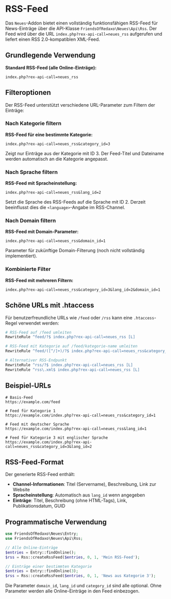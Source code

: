# RSS-Feed

Das `Neues`-Addon bietet einen vollständig funktionsfähigen RSS-Feed für News-Einträge über die API-Klasse `FriendsOfRedaxo\Neues\Api\Rss`. Der Feed wird über die URL `index.php?rex-api-call=neues_rss` aufgerufen und liefert einen RSS 2.0-kompatiblen XML-Feed.

## Grundlegende Verwendung

**Standard RSS-Feed (alle Online-Einträge):**
```
index.php?rex-api-call=neues_rss
```

## Filteroptionen

Der RSS-Feed unterstützt verschiedene URL-Parameter zum Filtern der Einträge:

### Nach Kategorie filtern

**RSS-Feed für eine bestimmte Kategorie:**
```
index.php?rex-api-call=neues_rss&category_id=3
```

Zeigt nur Einträge aus der Kategorie mit ID 3. Der Feed-Titel und Dateiname werden automatisch an die Kategorie angepasst.

### Nach Sprache filtern

**RSS-Feed mit Spracheinstellung:**
```
index.php?rex-api-call=neues_rss&lang_id=2
```

Setzt die Sprache des RSS-Feeds auf die Sprache mit ID 2. Derzeit beeinflusst dies die `<language>`-Angabe im RSS-Channel.

### Nach Domain filtern

**RSS-Feed mit Domain-Parameter:**
```
index.php?rex-api-call=neues_rss&domain_id=1
```

Parameter für zukünftige Domain-Filterung (noch nicht vollständig implementiert).

### Kombinierte Filter

**RSS-Feed mit mehreren Filtern:**
```
index.php?rex-api-call=neues_rss&category_id=3&lang_id=2&domain_id=1
```

## Schöne URLs mit .htaccess

Für benutzerfreundliche URLs wie `/feed` oder `/rss` kann eine `.htaccess`-Regel verwendet werden:

```apache
# RSS-Feed auf /feed umleiten
RewriteRule ^feed/?$ index.php?rex-api-call=neues_rss [L]

# RSS-Feed mit Kategorie auf /feed/kategorie-name umleiten  
RewriteRule ^feed/([^/]+)/?$ index.php?rex-api-call=neues_rss&category_id=$1 [L]

# Alternativer RSS-Endpunkt
RewriteRule ^rss/?$ index.php?rex-api-call=neues_rss [L]
RewriteRule ^rss\.xml$ index.php?rex-api-call=neues_rss [L]
```

## Beispiel-URLs

```
# Basis-Feed
https://example.com/feed

# Feed für Kategorie 1  
https://example.com/index.php?rex-api-call=neues_rss&category_id=1

# Feed mit deutscher Sprache
https://example.com/index.php?rex-api-call=neues_rss&lang_id=1

# Feed für Kategorie 3 mit englischer Sprache
https://example.com/index.php?rex-api-call=neues_rss&category_id=3&lang_id=2
```

## RSS-Feed-Format

Der generierte RSS-Feed enthält:

- **Channel-Informationen**: Titel (Servername), Beschreibung, Link zur Website
- **Spracheinstellung**: Automatisch aus `lang_id` wenn angegeben
- **Einträge**: Titel, Beschreibung (ohne HTML-Tags), Link, Publikationsdatum, GUID

## Programmatische Verwendung

```php
use FriendsOfRedaxo\Neues\Entry;
use FriendsOfRedaxo\Neues\Api\Rss;

// Alle Online-Einträge
$entries = Entry::findOnline();
$rss = Rss::createRssFeed($entries, 0, 1, 'Mein RSS-Feed');

// Einträge einer bestimmten Kategorie
$entries = Entry::findOnline(3);
$rss = Rss::createRssFeed($entries, 0, 1, 'News aus Kategorie 3');
```

Die Parameter `domain_id`, `lang_id` und `category_id` sind alle optional. Ohne Parameter werden alle Online-Einträge in den Feed einbezogen.
